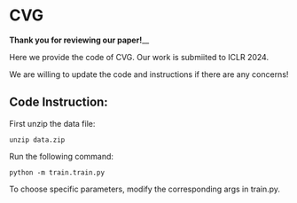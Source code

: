 # CVG

**Thank you for reviewing our paper!**__ 

Here we provide the code of CVG. Our work is submiited to ICLR 2024. 

We are willing to update the code and instructions if there are any concerns!

## Code Instruction:

First unzip the data file:

```
unzip data.zip
```


Run the following command:

```
python -m train.train.py
```

To choose specific parameters, modify the corresponding args in train.py.

